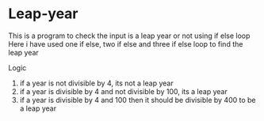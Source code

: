 # Leap-year
This is a program to check the input is a leap year or not using if else loop
Here i have used one if else, two if else and three if else loop to find the leap year

Logic
1. if a year is not divisible by 4, its not a leap year
2. if a year is divisible by 4 and not divisible by 100, its a leap year
3. if a year is divisible by 4 and 100 then it should be divisible by 400 to be a leap year
